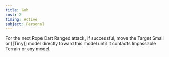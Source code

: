 ```yaml
---
title: Goh
cost: 2
timing: Active
subject: Personal
---
```

For the next Rope Dart Ranged attack, if successful, move the Target Small or [[Tiny]] model directly toward this model until it contacts Impassable Terrain or any model.